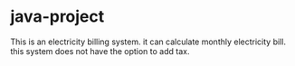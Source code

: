 # java-project
This is an electricity billing system. it can calculate monthly electricity bill. this system does not have the option to add tax.
